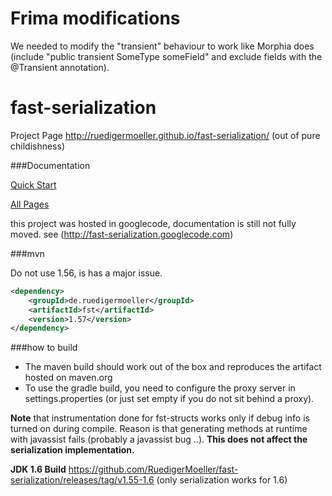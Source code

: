 Frima modifications
==================
We needed to modify the "transient" behaviour to work like Morphia does (include "public transient SomeType someField" and exclude fields with the @Transient annotation).

fast-serialization
==================


Project Page http://ruedigermoeller.github.io/fast-serialization/  (out of pure childishness)

###Documentation

[Quick Start](https://github.com/RuedigerMoeller/fast-serialization/wiki/Serialization)

[All Pages](https://github.com/RuedigerMoeller/fast-serialization/wiki)

this project was hosted in googlecode, documentation is still not fully moved. see (http://fast-serialization.googlecode.com)

###mvn

Do not use 1.56, is has a major issue.

```.xml
<dependency>
    <groupId>de.ruedigermoeller</groupId>
    <artifactId>fst</artifactId>
    <version>1.57</version>
</dependency>
```

###how to build 

* The maven build should work out of the box and reproduces the artifact hosted on maven.org
* To use the gradle build, you need to configure the proxy server in settings.properties (or just set empty if you do not sit behind a proxy).

<b>Note</b> that instrumentation done for fst-structs works only if debug info is turned on during compile. Reason is that generating methods at runtime with javassist fails (probably a javassist bug ..). 
<b>This does not affect the serialization implementation. </b>

<b>JDK 1.6 Build</b>
https://github.com/RuedigerMoeller/fast-serialization/releases/tag/v1.55-1.6
(only serialization works for 1.6)
